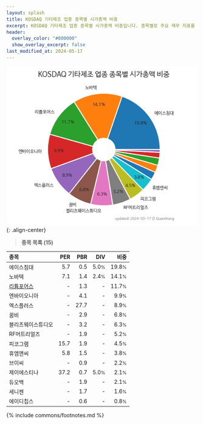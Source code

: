 ```yaml
---
layout: splash
title: KOSDAQ 기타제조 업종 종목별 시가총액 비중
excerpt: KOSDAQ 기타제조 업종 종목별 시가총액 비중입니다. 종목별로 주요 재무 지표를 함께 표시합니다.
header:
  overlay_color: "#800000"
  show_overlay_excerpt: false
last_modified_at: 2024-05-17
---
```



![KOSDAQ 기타제조 업종 종목별 시가총액 비중](/stats/sector/images/kosdaq_업종_기타제조_종목.png){: .align-center}


> **종목 목록 (15)**<a id="list"></a>

| **종목** | **PER** | **PBR** | **DIV** | **비중** |
| :------- | ------: | ------: | ------: | -------: |
| 에이스침대 | 5.7 | 0.5 | 5.0<small>%</small> | 19.8<small>%</small> |
| 노바텍 | 7.1 | 1.4 | 2.4<small>%</small> | 14.1<small>%</small> |
| [리튬포어스](/073570/) | - | 1.3 | - | 11.7<small>%</small> |
| 엔바이오니아 | - | 4.1 | - | 9.9<small>%</small> |
| 엑스플러스 | - | 27.7 | - | 8.9<small>%</small> |
| 꿈비 | - | 2.9 | - | 6.8<small>%</small> |
| 블리츠웨이스튜디오 | - | 3.2 | - | 6.3<small>%</small> |
| RF머트리얼즈 | - | 1.9 | - | 5.2<small>%</small> |
| 피코그램 | 15.7 | 1.9 | - | 4.5<small>%</small> |
| 휴엠앤씨 | 5.8 | 1.5 | - | 3.8<small>%</small> |
| 브이씨 | - | 0.9 | - | 2.2<small>%</small> |
| 제이에스티나 | 37.2 | 0.7 | 5.0<small>%</small> | 2.1<small>%</small> |
| 듀오백 | - | 1.9 | - | 2.1<small>%</small> |
| 세니젠 | - | 1.7 | - | 1.6<small>%</small> |
| 에이디칩스 | - | 0.6 | - | 0.8<small>%</small> |

{% include commons/footnotes.md %}